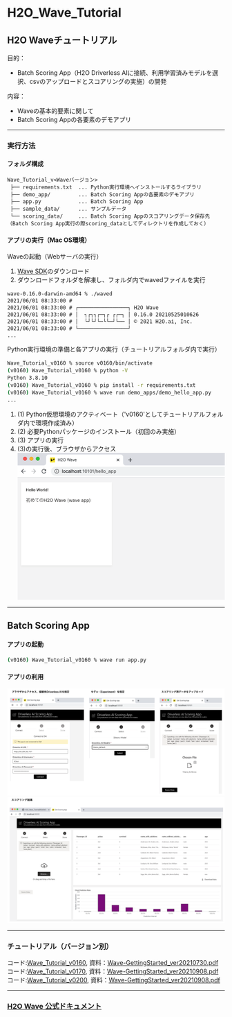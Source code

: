 # H2O_Wave_Tutorial

## H2O Waveチュートリアル
目的：
- Batch Scoring App（H2O Driverless AIに接続、利用学習済みモデルを選択、csvのアップロードとスコアリングの実施）の開発
  
内容：
- Waveの基本的要素に関して
- Batch Scoring Appの各要素のデモアプリ

***
### 実行方法
#### フォルダ構成
```
Wave_Tutorial_v<Waveバージョン>
 ├── requirements.txt  ... Python実行環境へインストールするライブラリ
 ├── demo_app/         ... Batch Scoring Appの各要素のデモアプリ
 ├── app.py            ... Batch Scoring App
 ├── sample_data/      ... サンプルデータ
 └── scoring_data/     ... Batch Scoring Appのスコアリングデータ保存先（Batch Scoring App実行の際scoring_dataとしてディレクトリを作成しておく）
```
#### アプリの実行（Mac OS環境）

Waveの起動（Webサーバの実行）
1. [Wave SDK](https://github.com/h2oai/wave/releases)のダウンロード
2. ダウンロードフォルダを解凍し、フォルダ内でwavedファイルを実行
```
wave-0.16.0-darwin-amd64 % ./waved
2021/06/01 08:33:00 # 
2021/06/01 08:33:00 # ┌────────────────┐ H2O Wave 
2021/06/01 08:33:00 # │  ┐┌┐┐┌─┐┌ ┌┌─┐ │ 0.16.0 20210525010626
2021/06/01 08:33:00 # │  └┘└┘└─└└─┘└── │ © 2021 H2O.ai, Inc.
2021/06/01 08:33:00 # └────────────────┘
...
```
  
Python実行環境の準備と各アプリの実行（チュートリアルフォルダ内で実行）
```bash
Wave_Tutorial_v0160 % source v0160/bin/activate                                   (1)
(v0160) Wave_Tutorial_v0160 % python -V
Python 3.8.10
(v0160) Wave_Tutorial_v0160 % pip install -r requirements.txt                     (2)
(v0160) Wave_Tutorial_v0160 % wave run demo_apps/demo_hello_app.py                (3)
...
```
1. (1) Python仮想環境のアクティベート（'v0160'としてチュートリアルフォルダ内で環境作成済み）  
2. (2) 必要Pythonパッケージのインストール（初回のみ実施）  
3. (3) アプリの実行  
4. (3)の実行後、ブラウザからアクセス  
![hello app](./img/hello_app.png)

***
## Batch Scoring App
#### アプリの起動
```bash
(v0160) Wave_Tutorial_v0160 % wave run app.py
```
#### アプリの利用
![app1](./img/app_1.png)
![app2](./img/app_2.png)

***
### チュートリアル（バージョン別）
コード:[Wave_Tutorial_v0160](Wave_Tutorial_v0160/), 資料：[Wave-GettingStarted_ver20210730.pdf](Wave-GettingStarted_ver20210730.pdf)  
コード:[Wave_Tutorial_v0170](Wave_Tutorial_v0170/), 資料：[Wave-GettingStarted_ver20210908.pdf](Wave-GettingStarted_ver20210908.pdf)  
コード:[Wave_Tutorial_v0200](Wave_Tutorial_v0200/), 資料：[Wave-GettingStarted_ver20210908.pdf](Wave-GettingStarted_ver220209.pdf)

***
### [H2O Wave 公式ドキュメント](https://wave.h2o.ai/)

